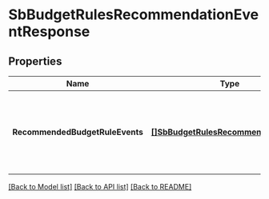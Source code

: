 # SbBudgetRulesRecommendationEventResponse

## Properties
Name | Type | Description | Notes
------------ | ------------- | ------------- | -------------
**RecommendedBudgetRuleEvents** | [**[]SbBudgetRulesRecommendationEvent**](SBBudgetRulesRecommendationEvent.md) | A list of recommended special events with date range and suggested budget increase. | [optional] [default to null]

[[Back to Model list]](../README.md#documentation-for-models) [[Back to API list]](../README.md#documentation-for-api-endpoints) [[Back to README]](../README.md)

